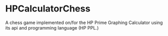 # HPCalculatorChess
A chess game implemented on/for the HP Prime Graphing Calculator using its api and programming language (HP PPL.)
